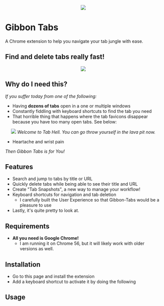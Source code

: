 <p align="center">
  <img src="https://github.com/macadev/Gibbon-Tabs/blob/master/repo_images/banner_logo.jpeg"/>
</p>

# Gibbon Tabs

A Chrome extension to help you navigate your tab jungle with ease.

## Find and delete tabs really fast!

<p align="center">
  <img src="https://github.com/macadev/Gibbon-Tabs/blob/master/images/gibbon_tabs_search.gif"/>
</p>

## Why do I need this?

_If you suffer today from one of the following:_

- Having __dozens of tabs__ open in a one or multiple windows
- Constantly fiddling with keyboard shortcuts to find the tab you need
- That horrible thing that happens where the tab favicons disappear because you have too many open tabs. See below:

<p align="center">
  <img src="https://github.com/macadev/Gibbon-Tabs/blob/master/images/tab_hell.png"/>
  <em>Welcome to Tab Hell. You can go throw yourself in the lava pit now.</em>
</p>

- Heartache and wrist pain

_Then Gibbon Tabs is for You!_

## Features

- Search and jump to tabs by title or URL
- Quickly delete tabs while being able to see their title and URL
- Create "Tab Snapshots", a new way to manage your workflow!
- Keyboard shortcuts for navigation and tab deletion
  - I carefully built the User Experience so that Gibbon-Tabs would be a pleasure to use
- Lastly, it's quite pretty to look at.

## Requirements

- __All you need is Google Chrome!__
  - I am running it on Chrome 56, but it will likely work with older versions as well.

## Installation

- Go to this page and install the extension
- Add a keyboard shortcut to activate it by doing the following

## Usage
